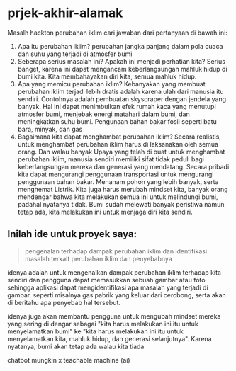# prjek-akhir-alamak

Masalh hackton perubahan iklim
cari jawaban dari pertanyaan di bawah ini:
1. Apa itu perubahan iklim?
perubahan jangka panjang dalam pola cuaca dan suhu yang terjadi di atmosfer bumi
2. Seberapa serius masalah ini? Apakah ini menjadi perhatian kita?
Serius banget, karena ini dapat mengancam keberlangsungan mahluk hidup di bumi kita. Kita membahayakan diri kita, semua mahluk hidup.
3. Apa yang memicu perubahan iklim?
Kebanyakan yang membuat perubahan iklim terjadi lebih dratis adalah karena ulah dari manusia itu sendiri. Contohnya adalah pembuatan skyscraper dengan jendela yang banyak. Hal ini dapat menimbulkan efek rumah kaca yang menutupi atmosfer bumi, menjebak energi matahari dalam bumi, dan meningkatkan suhu bumi. Pengunaan bahan bakar fosil seperti batu bara, minyak, dan gas 
4. Bagaimana kita dapat menghambat perubahan iklim?
Secara realistis, untuk menghambat perubahan iklim harus di laksanakan oleh semua orang. Dan walau banyak Upaya yang telah di buat untuk menghambat perubahan iklim, manusia sendiri memiliki sifat tidak peduli bagi keberlangsungan mereka dan generasi yang mendatang. 
Secara pribadi kita dapat mengurangi penggunaan transportasi untuk mengurangi penggunaan bahan bakar. Menanam pohon yang lebih banyak, serta menghemat Listrik. Kita juga harus merubah mindset kita, banyak orang mendengar bahwa kita melakukan semua ini untuk melindungi bumi, padahal nyatanya tidak. Bumi sudah melewati banyak peristiwa namun tetap ada, kita melakukan ini untuk menjaga diri kita sendiri.

## Inilah ide untuk proyek saya:
> pengenalan terhadap dampak perubahan iklim dan identifikasi masalah terkait perubahan iklim dan penyebabnya

idenya adalah untuk mengenalkan dampak perubahan iklim terhadap kita sendiri dan pengguna dapat memasukkan sebuah gambar atau foto sehingga aplikasi dapat mengidentifikasi apa masalah yang terjadi di gambar. seperti misalnya gas pabrik yang keluar dari cerobong, serta akan di beritahu apa penyebab hal tersebut.

idenya juga akan membantu pengguna untuk mengubah mindset mereka yang sering di dengar sebagai "kita harus melakukan ini itu untuk menyelamatkan bumi" ke "kita harus melakukan ini itu untuk menyelamatkan kita, mahluk hidup, dan generasi selanjutnya". Karena nyatanya, bumi akan tetap ada walau kita tiada

chatbot mungkin x teachable machine (ai)

